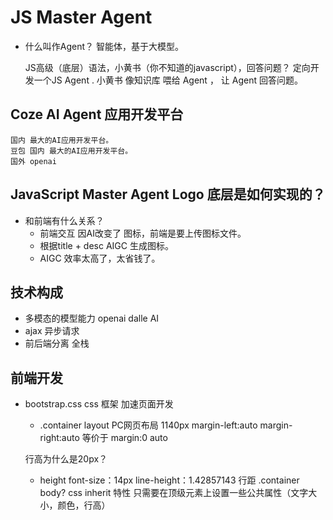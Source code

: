 # JS Master Agent

- 什么叫作Agent？
  智能体，基于大模型。

  JS高级（底层）语法，小黄书（你不知道的javascript），回答问题？ 定向开发一个JS Agent .
  小黄书 像知识库 喂给 Agent ， 让 Agent 回答问题。

## Coze AI Agent 应用开发平台
    国内 最大的AI应用开发平台。
    豆包 国内 最大的AI应用开发平台。
    国外 openai

## JavaScript Master Agent Logo 底层是如何实现的？
    
- 和前端有什么关系？
  - 前端交互 因AI改变了 
    图标，前端是要上传图标文件。
  - 根据title + desc AIGC 生成图标。
  - AIGC 效率太高了，太省钱了。

## 技术构成
  - 多模态的模型能力 openai dalle AI
  - ajax 异步请求
  - 前后端分离 全栈

## 前端开发
  - bootstrap.css
    css 框架 加速页面开发 
    - .container 
    layout PC网页布局 1140px
    margin-left:auto
    margin-right:auto
    等价于 margin:0 auto 
    
    行高为什么是20px？
    - height
      font-size：14px
      line-height：1.42857143 行距
      .container body?
      css inherit 特性
      只需要在顶级元素上设置一些公共属性（文字大小，颜色，行高）